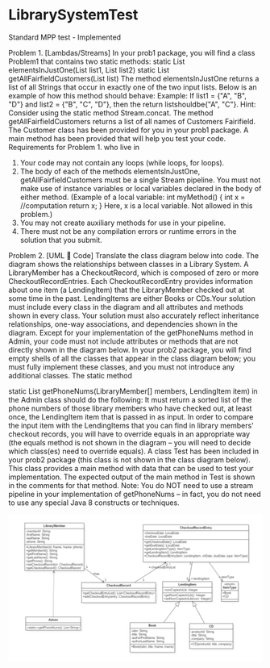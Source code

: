 # LibrarySystemTest


Standard MPP test - Implemented

Problem 1. [Lambdas/Streams] In your prob1 package, you will find a class Problem1 that contains two static methods:
static List<String> elementsInJustOne(List<String> list1, List<String> list2) static List<String> getAllFairfieldCustomers(List<Customer> list)
The method elementsInJustOne returns a list of all Strings that occur in exactly one of the two input lists. Below is an example of how this method should behave:
Example: If list1 = {"A", "B", "D"} and list2 = {"B", "C", "D"}, then the return listshouldbe{"A", "C"}.
 Hint: Consider using the static method Stream.concat.
The method getAllFairfieldCustomers returns a list of all names of Customers
Fairifield. The Customer class has been provided for you in your prob1 package. A main method has been provided that will help you test your code.
Requirements for Problem 1.
who live in
1. Your code may not contain any loops (while loops, for loops).
2. The body of each of the methods elementsInJustOne, getAllFairfieldCustomers
must be a single Stream pipeline. You must not make use of instance variables or local variables declared in the body of either method. (Example of a local variable:
int myMethod() {
int x = //computation
return x; }
Here, x is a local variable. Not allowed in this problem.)
3. You may not create auxiliary methods for use in your pipeline.
4. There must not be any compilation errors or runtime errors in the solution that you submit.



Problem 2. [UML  Code] Translate the class diagram below into code. The diagram shows the relationships between classes in a Library System. A LibraryMember has a CheckoutRecord, which is composed of zero or more CheckoutRecordEntries. Each CheckoutRecordEntry provides information about one item (a LendingItem) that the LibraryMember checked out at some time in the past. LendingItems are either Books or CDs.Your solution must include every class in the diagram and all attributes and methods shown in every class. Your solution must also accurately reflect inheritance relationships, one-way associations, and dependencies shown in the diagram. Except for your implementation of the getPhoneNums method in Admin, your code must not include attributes or methods that are not directly shown in the diagram below. In your prob2 package, you will find empty shells of all the classes that appear in the class diagram below; you must fully implement these classes, and you must not introduce any additional classes.
The static method
 
static List<String> getPhoneNums(LibraryMember[] members, LendingItem item)
in the Admin class should do the following: It must return a sorted list of the phone numbers of those library members who have checked out, at least once, the LendingItem item that is passed in as input. In order to compare the input item with the LendingItems that you can find in library members' checkout records, you will have to override equals in an appropriate way (the equals method is not shown in the diagram – you will need to decide which class(es) need to override equals).
A class Test has been included in your prob2 package (this class is not shown in the class diagram below). This class provides a main method with data that can be used to test your implementation. The expected output of the main method in Test is shown in the comments for that method.
Note: You do NOT need to use a stream pipeline in your implementation of getPhoneNums – in fact, you do not need to use any special Java 8 constructs or techniques.

 
 ![alt text](https://github.com/TENSAE21/LibrarySystemTest/blob/main/class_diagram.png)
 
